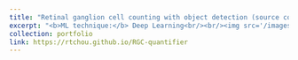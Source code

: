 ```yaml
---
title: "Retinal ganglion cell counting with object detection (source code)"
excerpt: "<b>ML technique:</b> Deep Learning<br/><br/><img src='/images/RGC_counting_w_object_detection.jpg'><br/><i>Journal of Controlled Release (2023)</i>"
collection: portfolio
link: https://rtchou.github.io/RGC-quantifier
---
```

